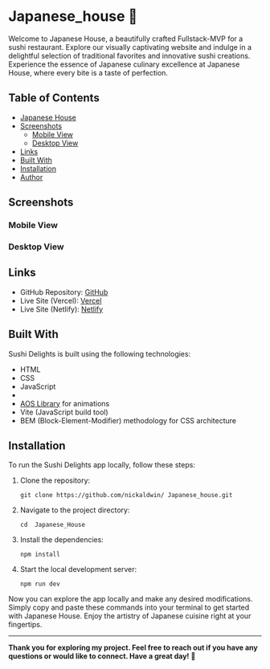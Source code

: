 # Japanese_house 🍣

Welcome to Japanese House, a beautifully crafted Fullstack-MVP for a sushi restaurant. Explore our visually captivating website and indulge in a delightful selection of traditional favorites and innovative sushi creations. Experience the essence of Japanese culinary excellence at Japanese House, where every bite is a taste of perfection.

## Table of Contents

- [Japanese House](#Japanese-House)
- [Screenshots](#screenshots)
  - [Mobile View](#mobile-view)
  - [Desktop View](#desktop-view)
- [Links](#links)
- [Built With](#built-with)
- [Installation](#installation)
- [Author](#author)

## Screenshots

### Mobile View



### Desktop View



## Links

- GitHub Repository: [GitHub](/)
- Live Site (Vercel): [Vercel](/)
- Live Site (Netlify): [Netlify](/)

## Built With

Sushi Delights is built using the following technologies:

- HTML
- CSS
- JavaScript
- 
- [AOS Library](https://michalsnik.github.io/aos/) for animations
- Vite (JavaScript build tool)
- BEM (Block-Element-Modifier) methodology for CSS architecture

## Installation

To run the Sushi Delights app locally, follow these steps:

1. Clone the repository:

   ```
   git clone https://github.com/nickaldwin/ Japanese_house.git
   ```

2. Navigate to the project directory:

   ```
   cd  Japanese_House
   ```

3. Install the dependencies:

   ```
   npm install
   ```

4. Start the local development server:
   ```
   npm run dev
   ```

Now you can explore the app locally and make any desired modifications. Simply copy and paste these commands into your terminal to get started with Japanese House. Enjoy the artistry of Japanese cuisine right at your fingertips.



---

**Thank you for exploring my project. Feel free to reach out if you have any questions or would like to connect. Have a great day! 🍣**
